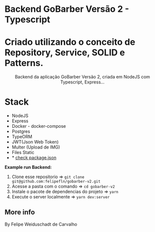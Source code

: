 # Backend GoBarber Versão 2 - Typescript

# Criado utilizando o conceito de Repository, Service, SOLID e Patterns.

<p align="center">
Backend da aplicação GoBarber Versão 2, criada em NodeJS com Typescript, Express...

# Stack

- NodeJS
- Express
- Docker - docker-compose
- Postgres
- TypeORM
- JWT(Json Web Token)
- Multer (Upload de IMG)
- Files Static
- \* [check package.json](/package.json)

**Example run Backend:**

1. Clone esse repositorio => `git clone git@github.com:felipefln/gobarber-v2.git`
2. Acesse a pasta com o comando => `cd gobarber-v2`
3. Instale o pacote de dependencias do projeto => `yarn`
4. Execute o server localmente => `yarn dev:server`

## More info

By Felipe Weiduschadt de Carvalho
